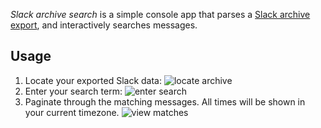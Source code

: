 *Slack archive search* is a simple console app that parses a [Slack archive export](https://my.slack.com/services/export),
and interactively searches messages.

## Usage

1. Locate your exported Slack data:
   ![locate archive](https://raw.github.com/Pathoschild/SlackArchiveSearch/master/screenshots/search-1.png)
2. Enter your search term: 
   ![enter search](https://raw.github.com/Pathoschild/SlackArchiveSearch/master/screenshots/search-2.png)
3. Paginate through the matching messages. All times will be shown in your current timezone.
   ![view matches](https://raw.github.com/Pathoschild/SlackArchiveSearch/master/screenshots/search-3.png)